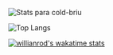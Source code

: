 

![Stats para cold-briu](https://github-readme-stats.vercel.app/api?username=ralexale&show_icons=true&theme=transparent&hide_title=true&theme=radical)

![Top Langs](https://github-readme-stats.vercel.app/api/top-langs/?username=ralexale)

[![willianrod's wakatime stats](https://github-readme-stats.vercel.app/api/wakatime?username=@riilax)](https://github.com/anuraghazra/github-readme-stats)
